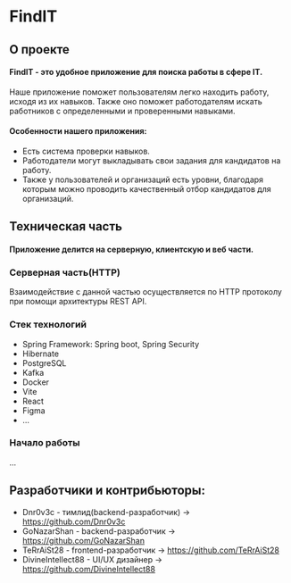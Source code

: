 # FindIT
## О проекте
#### FindIT - это удобное приложение для поиска работы в сфере IT.
Наше приложение поможет пользователям легко находить работу, исходя из их навыков.
Также оно поможет работодателям искать работников с определенными и проверенными навыками.
#### Особенности нашего приложения:
* Есть система проверки навыков.
* Работодатели могут выкладывать свои задания для кандидатов на работу.
* Также у пользователей и организаций есть уровни, благодаря которым можно проводить качественный отбор кандидатов для организаций.

## Техническая часть
#### Приложение делится на серверную, клиентскую и веб части.
### Серверная часть(HTTP)
Взаимодействие с данной частью осуществляется по HTTP протоколу при помощи архитектуры REST API.

### Стек технологий
* Spring Framework: Spring boot, Spring Security
* Hibernate
* PostgreSQL
* Kafka
* Docker
* Vite
* React
* Figma
* ...
### Начало работы
...
## Разработчики и контрибьюторы:
* Dnr0v3c - тимлид(backend-разработчик) -> https://github.com/Dnr0v3c
* GoNazarShan - backend-разработчик -> https://github.com/GoNazarShan
* TeRrAiSt28 - frontend-разработчик -> https://github.com/TeRrAiSt28
* DivineIntellect88 - UI/UX дизайнер -> https://github.com/DivineIntellect88

